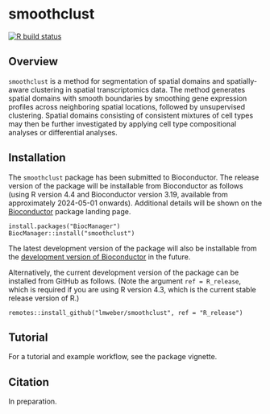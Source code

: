 # smoothclust

[![R build status](https://github.com/lmweber/smoothclust/workflows/R-CMD-check-bioc/badge.svg)](https://github.com/lmweber/smoothclust/actions)


## Overview

`smoothclust` is a method for segmentation of spatial domains and spatially-aware clustering in spatial transcriptomics data. The method generates spatial domains with smooth boundaries by smoothing gene expression profiles across neighboring spatial locations, followed by unsupervised clustering. Spatial domains consisting of consistent mixtures of cell types may then be further investigated by applying cell type compositional analyses or differential analyses.


## Installation

The `smoothclust` package has been submitted to Bioconductor. The release version of the package will be installable from Bioconductor as follows (using R version 4.4 and Bioconductor version 3.19, available from approximately 2024-05-01 onwards). Additional details will be shown on the [Bioconductor](https://bioconductor.org/packages/smoothclust) package landing page.

```
install.packages("BiocManager")
BiocManager::install("smoothclust")
```

The latest development version of the package will also be installable from the [development version of Bioconductor](https://contributions.bioconductor.org/use-devel.html) in the future.

Alternatively, the current development version of the package can be installed from GitHub as follows. (Note the argument `ref = R_release`, which is required if you are using R version 4.3, which is the current stable release version of R.)

```
remotes::install_github("lmweber/smoothclust", ref = "R_release")
```


## Tutorial

For a tutorial and example workflow, see the package vignette.


## Citation

In preparation.
